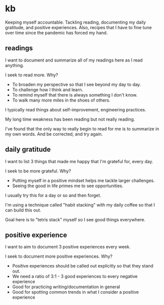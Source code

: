 # kb
Keeping myself accountable.
Tackling reading, documenting my daily gratitude, and positive experiences.
Also, recipes that I have to fine tune over time since the pandemic has forced my hand. 

## readings

I want to document and summarize all of my readings here as I read anything.

I seek to read more. Why?
- To broaden my perspective so that I see beyond my day to day.
- To challenge how I think and learn.
- To remind myself that there is always something I don't know.
- To walk many more miles in the shoes of others.

I typically read things about self-improvement, engineering practices.

My long time weakness has been reading but not really reading.

I've found that the only way to really begin to read for me is to summarize in my own words. And be corrected, and try again.

## daily gratitude

I want to list 3 things that made me happy that I'm grateful for, every day.

I seek to be more grateful. Why?
- Putting myself in a positive mindset helps me tackle larger challenges.
- Seeing the good in life primes me to see opportunities.

I usually try this for a day or so and then forget.

I'm using a technique called "habit stacking" with my daily coffee so that I can build this out.

Goal here is to "tetris stack" myself so I see good things everywhere.



## positive experience

I want to aim to document 3 positive experiences every week.

I seek to document more positive experiences. Why?
- Positive experiences should be called out explicitly so that they stand out.
- We need a ratio of 3:1 - 3 good experiences to every negative experience
- Good for practicing writing/documentation in general
- Good for spotting common trends in what I consider a positive experience

